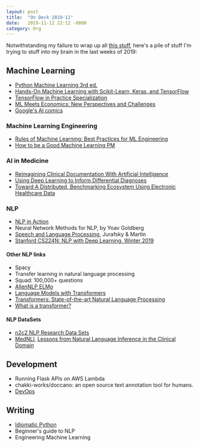 ```yaml
---
layout: post
title:  "On Deck 2019-11"
date:   2019-11-12 22:12 -0800
category: Org
---
```


Notwithstanding my failure to wrap up all [this stuff](/2019-03-09/on-deck.html), here's a pile of stuff I'm trying to stuff into my brain in the last weeks of 2019:


## Machine Learning

 * [Python Machine Learning 3rd ed.](https://www.packtpub.com/data/python-machine-learning-third-edition)
 * [Hands-On Machine Learning with Scikit-Learn, Keras, and TensorFlow](https://github.com/ageron/handson-ml2)
 * [TensorFlow in Practice Specialization](https://www.coursera.org/specializations/tensorflow-in-practice)
 * [ML Meets Economics: New Perspectives and Challenges](https://databricks.com/session/keynote-from-michael-i-jordan)
 * [Google's AI comics](https://cloud.google.com/products/ai/ml-comic-1/)

### Machine Learning Engineering

 * [Rules of Machine Learning: Best Practices for ML Engineering](https://developers.google.com/machine-learning/guides/rules-of-ml)
 * [How to be a Good Machine Learning PM](https://www.youtube.com/watch?v=5z1Hz-rV4zY)

### AI in Medicine

 * [Reimagining Clinical Documentation With Artificial Intelligence](https://www.mayoclinicproceedings.org/article/S0025-6196(18)30142-3/pdf)
 * [Using Deep Learning to Inform Differential Diagnoses](https://ai.googleblog.com/2019/09/using-deep-learning-to-inform.html)
 * [Toward A Distributed, Benchmarking Ecosystem Using Electronic Healthcare Data](https://sagebionetworks.org/in-the-news/toward-a-distributed-benchmarking-ecosystem-using-electronic-healthcare-data/)


### NLP

 * [NLP in Action](https://github.com/totalgood/nlpia)
 * Neural Network Methods for NLP, by Yoav Goldberg
 * [Speech and Language Processing](https://web.stanford.edu/~jurafsky/slp3/), Jurafsky & Martin
 * [Stanford CS224N: NLP with Deep Learning, Winter 2019](http://web.stanford.edu/class/cs224n/)

#### Other NLP links

 * Spacy
 * Transfer learning in natural language processing
 * Squad: 100,000+ questions
 * [AllenNLP ELMo](https://allennlp.org/elmo)
 * [Language Models with Transformers](https://arxiv.org/abs/1904.09408)
 * [Transformers: State-of-the-art Natural Language Processing](https://arxiv.org/pdf/1910.03771.pdf)
 * [What is a transformer?](https://medium.com/inside-machine-learning/what-is-a-transformer-d07dd1fbec04)

#### NLP DataSets

 * [n2c2 NLP Research Data Sets](https://portal.dbmi.hms.harvard.edu/projects/n2c2-nlp/)
 * [MedNLI](https://jgc128.github.io/mednli/), [Lessons from Natural Language Inference in the Clinical Domain](https://arxiv.org/abs/1808.06752)


## Development

 * Running Flask APIs on AWS Lambda
 * chakki-works/doccano: an open source text annotation tool for humans.
 * [DevOps](https://cloud.google.com/blog/products/devops-sre/the-2019-accelerate-state-of-devops-elite-performance-productivity-and-scaling)


## Writing

 * [Idiomatic Python](/2019-12-03/idiomatic-python.html)
 * Beginner's guide to NLP
 * Engineering Machine Learning
